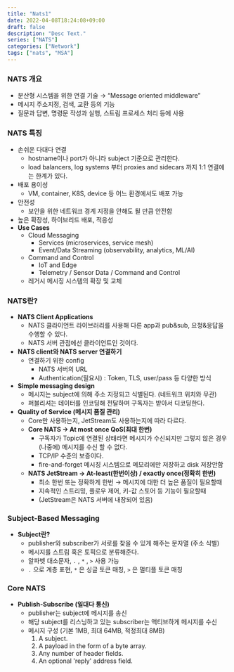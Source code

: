 ```yaml
---
title: "Nats1"
date: 2022-04-08T18:24:08+09:00
draft: false
description: "Desc Text."
series: ["NATS"]
categories: ["Network"]
tags: ["nats", "MSA"]
---
```


### NATS 개요

- 분산형 시스템을 위한 연결 기술 → “Message oriented middleware”
- 메시지 주소지정, 검색, 교환 등의 기능
- 질문과 답변, 명령문 작성과 실행, 스트림 프로세스 처리 등에 사용

### NATS 특징

- 손쉬운 다대다 연결
  - hostname이나 port가 아니라 subject 기준으로 관리한다.
  - load balancers, log systems 부터 proxies and sidecars 까지 1:1 연결에는 한계가 있다.
- 배포 용이성
  - VM, container, K8S, device 등 어느 환경에서도 배포 가능
- 안전성
  - 보안을 위한 네트워크 경계 지정을 안해도 될 만큼 안전함
- 높은 확장성, 하이브리드 배포, 적응성
- **Use Cases**
  - Cloud Messaging
    - Services (microservices, service mesh)
    - Event/Data Streaming (observability, analytics, ML/AI)
  - Command and Control
    - IoT and Edge
    - Telemetry / Sensor Data / Command and Control
  - 레거시 메시징 시스템의 확장 및 교체

### NATS란?

- **NATS Client Applications**
  - NATS 클라이언트 라이브러리를 사용해 다른 app과 pub&sub, 요청&응답을 수행할 수 있다.
  - NATS 서버 관점에선 클라이언트인 것이다.
- **NATS client와 NATS server 연결하기**
  - 연결하기 위한 config
    - NATS 서버의 URL
    - Authentication(필요시) : Token, TLS, user/pass 등 다양한 방식
- **Simple messaging design**
  - 메시지는 subject에 의해 주소 지정되고 식별된다. (네트워크 위치와 무관)
  - 퍼블리셔는 데이터를 인코딩해 전달하며 구독자는 받아서 디코딩한다.
- **Quality of Service (메시지 품질 관리)**
  - Core만 사용하는지, JetStream도 사용하는지에 따라 다르다.
  - **Core NATS → At most once QoS(최대 한번)**
    - 구독자가 Topic에 연결된 상태라면 메시지가 수신되지만 그렇지 않은 경우 (나중에) 메시지를 수신 할 수 없다.
    - TCP/IP 수준의 보증이다.
    - fire-and-forget 메시징 시스템으로 메모리에만 저장하고 disk 저장안함
  - **NATS JetStream → At-least(한번이상) / exactly once(정확히 한번)**
    - 최소 한번 또는 정확하게 한번 → 메시지에 대한 더 높은 품질이 필요할때
    - 지속적인 스트리밍, 플로우 제어, 키-값 스토어 등 기능이 필요할때
    - (JetStream은 NATS 서버에 내장되어 있음)

### Subject-Based Messaging

- **Subject란?**
  - publisher와 subscriber가 서로를 찾을 수 있게 해주는 문자열 (주소 식별)
  - 메시지를 스트림 혹은 토픽으로 분류해준다.
  - 알파벳 대소문자, `.` , `*` , `>` 사용 가능
  - `.` 으로 계층 표현, `*` 은 싱글 토큰 매칭, `>` 은 멀티플 토큰 매칭

### Core NATS

- **Publish-Subscribe (일대다 통신)**
  - publisher는 subject에 메시지를 송신
  - 해당 subject를 리스닝하고 있는 subscriber는 액티브하게 메시지를 수신
  - 메시지 구성 (기본 1MB, 최대 64MB, 적정최대 8MB)
    1. A subject.
    2. A payload in the form of a byte array.
    3. Any number of header fields.
    4. An optional 'reply' address field.
